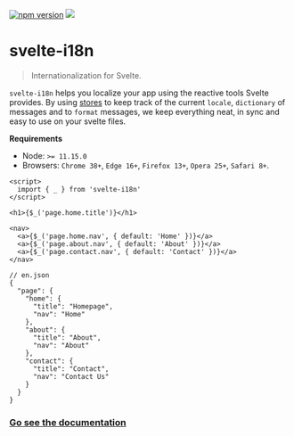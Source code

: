 [![npm version](https://badge.fury.io/js/svelte-i18n.svg)](https://badge.fury.io/js/svelte-i18n) ![](https://github.com/kaisermann/svelte-i18n/workflows/CI/badge.svg)

# svelte-i18n

> Internationalization for Svelte.

`svelte-i18n` helps you localize your app using the reactive tools Svelte provides. By using [stores](https://svelte.dev/docs#svelte_store) to keep track of the current `locale`, `dictionary` of messages and to `format` messages, we keep everything neat, in sync and easy to use on your svelte files.

**Requirements**

- Node: `>= 11.15.0`
- Browsers: `Chrome 38+`, `Edge 16+`, `Firefox 13+`, `Opera 25+`, `Safari 8+`.

```svelte
<script>
  import { _ } from 'svelte-i18n'
</script>

<h1>{$_('page.home.title')}</h1>

<nav>
  <a>{$_('page.home.nav', { default: 'Home' })}</a>
  <a>{$_('page.about.nav', { default: 'About' })}</a>
  <a>{$_('page.contact.nav', { default: 'Contact' })}</a>
</nav>
```

```jsonc
// en.json
{
  "page": {
    "home": {
      "title": "Homepage",
      "nav": "Home"
    },
    "about": {
      "title": "About",
      "nav": "About"
    },
    "contact": {
      "title": "Contact",
      "nav": "Contact Us"
    }
  }
}
```

### [Go see the documentation](https://github.com/kaisermann/svelte-i18n/wiki)
